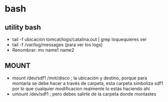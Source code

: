 # bash
## utility bash
- tail -f ubicación tomcat/logs/catalina.out | grep loquequieres ver
- tail -f /var/log/messages    (para ver los logs)
- Renombrar: mv name1 name2
## MOUNT
- mount /dev/sdf1 /mnt/disco ; la ubicación y destino, porque para montarla se debe hacer a través de carpeta, esta carpeta simboliza sdf1 por lo que cualquier modificacion realmente lo estás haciendo ahí
- umount /dev/sdf1 ; pero debes salirte de la carpeta donde montastes
